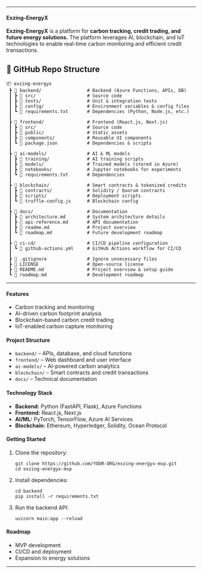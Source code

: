 
---

#### **Exzing-EnergyX**  

**Exzing-EnergyX** is a platform for **carbon tracking, credit trading, and future energy solutions.** The platform leverages AI, blockchain, and IoT technologies to enable real-time carbon monitoring and efficient credit transactions.  


## 📁 GitHub Repo Structure  

```
📦 exzing-energyx  
 ┣ 📂 backend/                 # Backend (Azure Functions, APIs, DB)  
 ┃ ┣ 📂 src/                   # Source code  
 ┃ ┣ 📂 tests/                 # Unit & integration tests  
 ┃ ┣ 📂 config/                # Environment variables & config files  
 ┃ ┗ 📜 requirements.txt       # Dependencies (Python, Node.js, etc.)  
 ┃  
 ┣ 📂 frontend/                # Frontend (React.js, Next.js)  
 ┃ ┣ 📂 src/                   # Source code  
 ┃ ┣ 📂 public/                # Static assets  
 ┃ ┣ 📂 components/            # Reusable UI components  
 ┃ ┗ 📜 package.json           # Dependencies & scripts  
 ┃  
 ┣ 📂 ai-models/               # AI & ML models  
 ┃ ┣ 📂 training/              # AI training scripts  
 ┃ ┣ 📂 models/                # Trained models (stored in Azure)  
 ┃ ┣ 📂 notebooks/             # Jupyter notebooks for experiments  
 ┃ ┗ 📜 requirements.txt       # Dependencies  
 ┃  
 ┣ 📂 blockchain/              # Smart contracts & tokenized credits  
 ┃ ┣ 📂 contracts/             # Solidity / Quorum contracts  
 ┃ ┣ 📂 scripts/               # Deployment scripts  
 ┃ ┗ 📜 truffle-config.js      # Blockchain config  
 ┃  
 ┣ 📂 docs/                    # Documentation  
 ┃ ┣ 📜 architecture.md        # System architecture details  
 ┃ ┣ 📜 api-reference.md       # API documentation  
 ┃ ┣ 📜 readme.md              # Project overview  
 ┃ ┗ 📜 roadmap.md             # Future development roadmap  
 ┃  
 ┣ 📂 ci-cd/                   # CI/CD pipeline configuration  
 ┃ ┗ 📜 github-actions.yml     # GitHub Actions workflow for CI/CD  
 ┃  
 ┣ 📜 .gitignore               # Ignore unnecessary files  
 ┣ 📜 LICENSE                  # Open-source license  
 ┣ 📜 README.md                # Project overview & setup guide  
 ┗ 📜 roadmap.md               # Development roadmap  
```

---

#### **Features**  
- Carbon tracking and monitoring  
- AI-driven carbon footprint analysis  
- Blockchain-based carbon credit trading  
- IoT-enabled carbon capture monitoring  

#### **Project Structure**  
- `backend/` – APIs, database, and cloud functions  
- `frontend/` – Web dashboard and user interface  
- `ai-models/` – AI-powered carbon analytics  
- `blockchain/` – Smart contracts and credit transactions  
- `docs/` – Technical documentation  

#### **Technology Stack**  
- **Backend:** Python (FastAPI, Flask), Azure Functions  
- **Frontend:** React.js, Next.js  
- **AI/ML:** PyTorch, TensorFlow, Azure AI Services  
- **Blockchain:** Ethereum, Hyperledger, Solidity, Ocean Protocol  

#### **Getting Started**  
1. Clone the repository:  
   ```
   git clone https://github.com/YOUR-ORG/exzing-energyx-mvp.git  
   cd exzing-energyx-mvp  
   ```  
2. Install dependencies:  
   ```
   cd backend  
   pip install -r requirements.txt  
   ```  
3. Run the backend API:  
   ```
   uvicorn main:app --reload  
   ```  

#### **Roadmap**  
- MVP development  
- CI/CD and deployment  
- Expansion to energy solutions  


---
